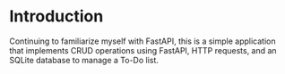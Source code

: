 <h1> Introduction </h1>

Continuing to familiarize myself with FastAPI, this is a simple application that implements CRUD operations using FastAPI, HTTP requests, and an SQLite database to manage a To-Do list.